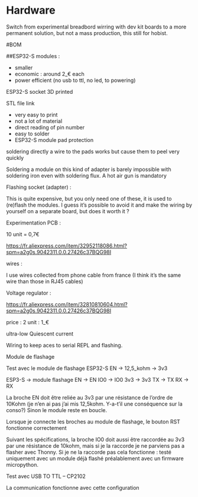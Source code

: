# Hardware


Switch from experimental breadbord wirring with dev kit boards to a more permanent solution, but not a mass production, this still for hobist.

#BOM

##ESP32-S modules :
- smaller
- economic : around 2_€ each
- power efficient (no usb to ttl, no led, to powering)












ESP32-S socket 3D printed




















STL file link

- very easy to print
- not a lot of material
- direct reading of pin number
- easy to solder
- ESP32-S module pad protection

soldering directly a wire to the pads works but cause them to peel very quickly

Soldering a module on this kind of adapter is barely impossible with soldering iron even with soldering flux. A hot air gun is mandatory 





















Flashing socket (adapter) :

This is quite expensive, but you only need one of these, it is used to (re)flash the modules. I guess it’s possible to avoid it and make the wiring by yourself on a separate board, but does it worth it ?



















Experimentation PCB :

10 unit = 0,7€



















https://fr.aliexpress.com/item/32952118086.html?spm=a2g0s.9042311.0.0.27426c37BQG98I


wires :

I use wires collected from phone cable from france (I think it’s the same wire than those in RJ45 cables)


Voltage regulator :

https://fr.aliexpress.com/item/32810810604.html?spm=a2g0s.9042311.0.0.27426c37BQG98I

price : 2 unit : 1_€

ultra-low Quiescent current





















Wiring to keep aces to serial REPL and flashing.









Module de flashage 




















Test avec le module de flashage 
ESP32-S
EN → 12,5_kohm → 3v3

ESP3-S → module flashage
EN → EN
IO0 → IO0
3v3 → 3v3
TX → TX
RX → RX



La broche EN doit être reliée au 3v3 par une résistance de l’ordre de 10Kohm (je n’en ai pas j’ai mis 12,5kohm. Y-a-t’il une conséquence sur la conso?)
Sinon le module reste en boucle.

Lorsque je connecte les broches au module de flashage, le bouton RST fonctionne correctement

Suivant les spécifications, la broche IO0 doit aussi être raccordée au 3v3 par une résistance de 10kohm, mais si je la raccorde je ne parviens pas a flasher avec Thonny.
Si je ne la raccorde pas cela fonctionne : testé uniquement avec un module déjà flashé préalablement avec un firmware micropython.

Test avec  USB TO TTL – CP2102

La communication fonctionne avec cette configuration



